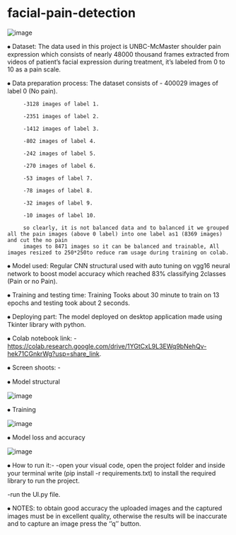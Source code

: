 ﻿# facial-pain-detection

![image](https://user-images.githubusercontent.com/88105870/205351374-5389ed59-2360-4547-829d-eaec5cd69441.png)


⦁	Dataset: The data used in this project is UNBC-McMaster shoulder pain expression which consists of nearly 48000 thousand frames extracted from videos of patient’s facial expression during treatment, it’s labeled from 0 to 10 as a pain scale.

⦁	Data preparation process: The dataset consists of
         - 400029 images of label 0 (No pain).
         
         -3128 images of label 1.
         
         -2351 images of label 2. 
         
         -1412 images of label 3.
         
         -802 images of label 4.
         
         -242 images of label 5.
         
         -270 images of label 6.
         
         -53 images of label 7.
         
         -78 images of label 8.
         
         -32 images of label 9.
         
         -10 images of label 10.
         
         so clearly, it is not balanced data and to balanced it we grouped all the pain images (above 0 label) into one label as1 (8369 images) and cut the no pain
         images to 8471 images so it can be balanced and trainable, All images resized to 250*250to reduce ram usage during training on colab.   
         

⦁	Model used: Regular CNN structural used with auto tuning on vgg16 neural network to boost model accuracy which reached 83% classifying 2classes (Pain or no Pain).


⦁	Training and testing time: Training Tooks about 30 minute to train on 13 epochs and testing took about 2 seconds.



⦁	Deploying part: The model deployed on desktop application made using Tkinter library with python.


⦁	Colab notebook link: -  https://colab.research.google.com/drive/1YGtCxL9L3EWq9bNehQv-hek71CGnkrWg?usp=share_link.


⦁	Screen shoots: -


⦁	Model structural 

![image](https://user-images.githubusercontent.com/88105870/205352032-a42d021e-9921-4d36-9272-47406f662cc2.png)


⦁	Training
 
![image](https://user-images.githubusercontent.com/88105870/205351801-5f53e8f3-71b3-41c4-b7d7-6a9b1623e4b1.png)


⦁	Model loss and accuracy 

![image](https://user-images.githubusercontent.com/88105870/205351912-4ba12cdc-88ae-42c8-9b94-82a8b446c685.png)
        

⦁	How to run it:-
-open your visual code, open the project folder and inside your terminal write (pip install -r requirements.txt) to install the required library to run the project.

-run the UI.py file.

⦁	NOTES: to obtain good accuracy the uploaded images and the captured images must be in excellent quality, otherwise the results will be inaccurate and to capture an image press the ‘’q’’ button.



